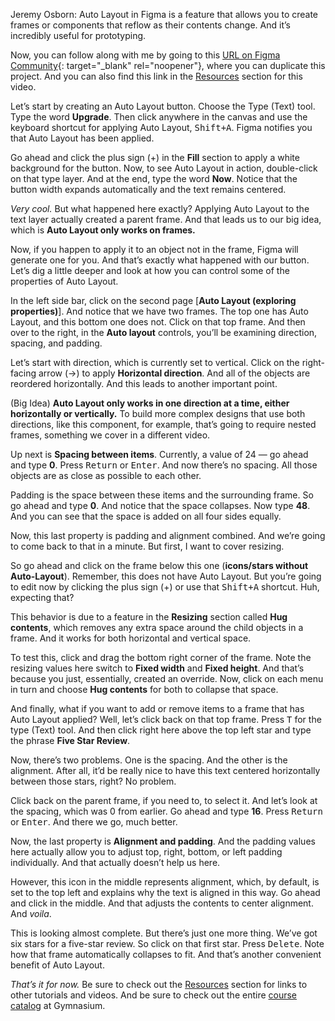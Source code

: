 Jeremy Osborn: Auto Layout in Figma is a feature that allows you to create frames or components that reflow as their contents change. And it’s incredibly useful for prototyping.

Now, you can follow along with me by going to this [URL on Figma Community][1]{: target="_blank" rel="noopener"}, where you can duplicate this project. And you can also find this link in the [Resources][0] section for this video.

Let’s start by creating an Auto Layout button. Choose the Type (Text) tool. Type the word **Upgrade**. Then click anywhere in the canvas and use the keyboard shortcut for applying Auto Layout, <kbd><kbd>Shift</kbd>+<kbd>A</kbd></kbd>. Figma notifies you that Auto Layout has been applied.

Go ahead and click the plus sign (+) in the **Fill** section to apply a white background for the button. Now, to see Auto Layout in action, double-click on that type layer. And at the end, type the word **Now**. Notice that the button width expands automatically and the text remains centered.

*Very cool.* But what happened here exactly? Applying Auto Layout to the text layer actually created a parent frame. And that leads us to our big idea, which is **Auto Layout only works on frames.**

Now, if you happen to apply it to an object not in the frame, Figma will generate one for you. And that’s exactly what happened with our button. Let’s dig a little deeper and look at how you can control some of the properties of Auto Layout.

In the left side bar, click on the second page [**Auto Layout (exploring properties)**]. And notice that we have two frames. The top one has Auto Layout, and this bottom one does not. Click on that top frame. And then over to the right, in the **Auto layout** controls, you’ll be examining direction, spacing, and padding.

Let’s start with direction, which is currently set to vertical. Click on the right-facing arrow (→) to apply **Horizontal direction**. And all of the objects are reordered horizontally. And this leads to another important point.

(Big Idea) **Auto Layout only works in one direction at a time, either horizontally or vertically.** To build more complex designs that use both directions, like this component, for example, that’s going to require nested frames, something we cover in a different video.

Up next is **Spacing between items**. Currently, a value of 24 — go ahead and type **0**. Press <kbd>Return</kbd> or <kbd>Enter</kbd>. And now there’s no spacing. All those objects are as close as possible to each other.

Padding is the space between these items and the surrounding frame. So go ahead and type **0**. And notice that the space collapses. Now type **48**. And you can see that the space is added on all four sides equally.

Now, this last property is padding and alignment combined. And we’re going to come back to that in a minute. But first, I want to cover resizing.

So go ahead and click on the frame below this one (**icons/stars without Auto-Layout**). Remember, this does not have Auto Layout. But you’re going to edit now by clicking the plus sign (+) or use that <kbd><kbd>Shift</kbd>+<kbd>A</kbd></kbd> shortcut. Huh, expecting that?

This behavior is due to a feature in the **Resizing** section called **Hug contents**, which removes any extra space around the child objects in a frame. And it works for both horizontal and vertical space.

To test this, click and drag the bottom right corner of the frame. Note the resizing values here switch to **Fixed width** and **Fixed height**. And that’s because you just, essentially, created an override. Now, click on each menu in turn and choose **Hug contents** for both to collapse that space.

And finally, what if you want to add or remove items to a frame that has Auto Layout applied? Well, let’s click back on that top frame. Press <kbd>T</kbd> for the type (Text) tool. And then click right here above the top left star and type the phrase **Five Star Review**.

Now, there’s two problems. One is the spacing. And the other is the alignment. After all, it’d be really nice to have this text centered horizontally between those stars, right? No problem.

Click back on the parent frame, if you need to, to select it. And let’s look at the spacing, which was 0 from earlier. Go ahead and type **16**. Press <kbd>Return</kbd> or <kbd>Enter</kbd>. And there we go, much better.

Now, the last property is **Alignment and padding**. And the padding values here actually allow you to adjust top, right, bottom, or left padding individually. And that actually doesn’t help us here.

However, this icon in the middle represents alignment, which, by default, is set to the top left and explains why the text is aligned in this way. Go ahead and click in the middle. And that adjusts the contents to center alignment. And *voila*.

This is looking almost complete. But there’s just one more thing. We’ve got six stars for a five-star review. So click on that first star. Press <kbd>Delete</kbd>. Note how that frame automatically collapses to fit. And that’s another convenient benefit of Auto Layout.

*That’s it for now.* Be sure to check out the [Resources][0] section for links to other tutorials and videos. And be sure to check out the entire [course catalog][2] at Gymnasium.

[0]: #tutorial-resources
[1]: https://bit.ly/3x880Tu
[2]: /courses/
